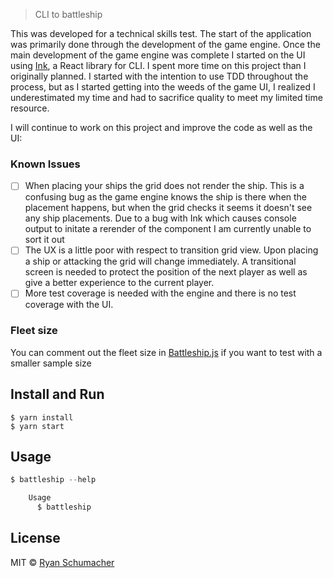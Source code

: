 > CLI to battleship

This was developed for a technical skills test. The start of the application was primarily done through the development of the game engine. Once the main development of the game engine was complete I started on the UI using [Ink](https://github.com/vadimdemedes/ink), a React library for CLI. I spent more time on this project than I originally planned. I started with the intention to use TDD throughout the process, but as I started getting into the weeds of the game UI, I realized I underestimated my time and had to sacrifice quality to meet my limited time resource.

I will continue to work on this project and improve the code as well as the UI:

### Known Issues

- [ ] When placing your ships the grid does not render the ship. This is a confusing bug as the game engine knows the ship is there when the placement happens, but when the grid checks it seems it doesn't see any ship placements. Due to a bug with Ink which causes console output to initate a rerender of the component I am currently unable to sort it out
- [ ] The UX is a little poor with respect to transition grid view. Upon placing a ship or attacking the grid will change immediately. A transitional screen is needed to protect the position of the next player as well as give a better experience to the current player.
- [ ] More test coverage is needed with the engine and there is no test coverage with the UI.

### Fleet size

You can comment out the fleet size in [Battleship.js](https://github.com/jrschumacher/battleship/blob/master/src/Battleship.js#L19-L40) if you want to test with a smaller sample size

## Install and Run

```
$ yarn install
$ yarn start
```


## Usage

```js
$ battleship --help

	Usage
	  $ battleship
```


## License

MIT © [Ryan Schumacher](http://jrschumacher.github.com)
